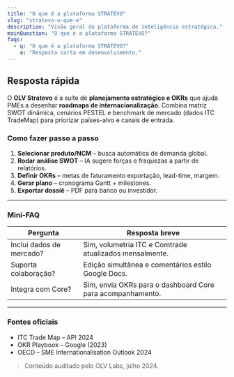 ```yaml
---
title: "O que é a plataforma STRATEVO"
slug: "stratevo-o-que-e"
description: "Visão geral da plataforma de inteligência estratégica."
mainQuestion: "O que é a plataforma STRATEVO?"
faqs:
  - q: "O que é a plataforma STRATEVO?"
    a: "Resposta curta em desenvolvimento."
---
```


## Resposta rápida

O **OLV Stratevo** é a suíte de **planejamento estratégico e OKRs** que ajuda PMEs a desenhar **roadmaps de internacionalização**. Combina matriz SWOT dinâmica, cenários PESTEL e benchmark de mercado (dados ITC TradeMap) para priorizar países-alvo e canais de entrada.

### Como fazer passo a passo

1. **Selecionar produto/NCM** – busca automática de demanda global.
2. **Rodar análise SWOT** – IA sugere forças e fraquezas a partir de relatórios.
3. **Definir OKRs** – metas de faturamento exportação, lead-time, margem.
4. **Gerar plano** – cronograma Gantt + milestones.
5. **Exportar dossiê** – PDF para banco ou investidor.

---

### Mini-FAQ

| Pergunta | Resposta breve |
| --- | --- |
| Inclui dados de mercado? | Sim, volumetria ITC e Comtrade atualizados mensalmente. |
| Suporta colaboração? | Edição simultânea e comentários estilo Google Docs. |
| Integra com Core? | Sim, envia OKRs para o dashboard Core para acompanhamento.

---

### Fontes oficiais

* ITC Trade Map – API 2024
* OKR Playbook – Google (2023)
* OECD – SME Internationalisation Outlook 2024

> Conteúdo auditado pelo OLV Labs, julho 2024.
